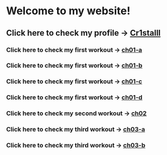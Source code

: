 # Welcome to my website!
## Click here to check my profile -> [Cr1stalll](https://github.com/Cr1stalll "悬停显示")
### Click here to check my first workout -> [ch01-a](Cr1stalll.github.io/ch01/a.html)
### Click here to check my first workout -> [ch01-b](Cr1stalll.github.io/ch01/b.html)
### Click here to check my first workout -> [ch01-c](Cr1stalll.github.io/ch01/c.html)
### Click here to check my first workout -> [ch01-d](Cr1stalll.github.io/ch01/d.html)
### Click here to check my second workout -> [ch02](Cr1stalll.github.io/ch02/gasket-triangle.html)
### Click here to check my third workout -> [ch03-a](Cr1stalll.github.io/ch03/gasket-triangle.html)
### Click here to check my third workout -> [ch03-b](Cr1stalll.github.io/ch03/gasket-3D.html)
